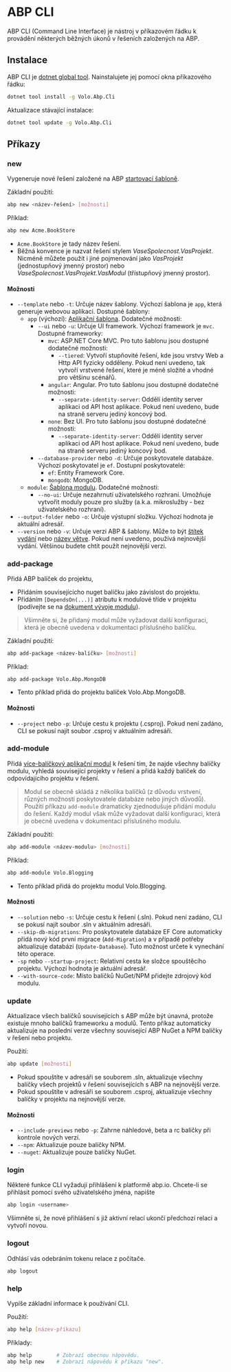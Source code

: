# ABP CLI

ABP CLI (Command Line Interface) je nástroj v příkazovém řádku k provádění některých běžných úkonů v řešeních založených na ABP.

## Instalace

ABP CLI je [dotnet global tool](https://docs.microsoft.com/en-us/dotnet/core/tools/global-tools). Nainstalujete jej pomocí okna příkazového řádku:

````bash
dotnet tool install -g Volo.Abp.Cli
````

Aktualizace stávající instalace:

````bash
dotnet tool update -g Volo.Abp.Cli
````

## Příkazy

### new

Vygeneruje nové řešení založené na ABP [startovací šabloně](Startup-Templates/Index.md).

Základní použití:

````bash
abp new <název-řešení> [možnosti]
````

Příklad:

````bash
abp new Acme.BookStore
````

* `Acme.BookStore` je tady název řešení.
* Běžná konvence je nazvat řešení stylem *VaseSpolecnost.VasProjekt*. Nicméně můžete použít i jiné pojmenování jako *VasProjekt* (jednostupňový jmenný prostor) nebo *VaseSpolecnost.VasProjekt.VasModul* (třístupňový jmenný prostor).

#### Možnosti

* `--template` nebo `-t`: Určuje název šablony. Výchozí šablona je `app`, která generuje webovou aplikaci. Dostupné šablony:
  * `app` (výchozí): [Aplikační šablona](Startup-Templates/Application.md). Dodatečné možnosti:
    * `--ui` nebo `-u`: Určuje UI framework. Výchozí framework je `mvc`. Dostupné frameworky:
      * `mvc`: ASP.NET Core MVC. Pro tuto šablonu jsou dostupné dodatečné možnosti:
        * `--tiered`: Vytvoří stupňovité řešení, kde jsou vrstvy Web a Http API fyzicky odděleny. Pokud není uvedeno, tak vytvoří vrstvené řešení, které je méně složité a vhodné pro většinu scénářů.
      * `angular`: Angular. Pro tuto šablonu jsou dostupné dodatečné možnosti:
        * `--separate-identity-server`: Oddělí identity server aplikaci od API host aplikace. Pokud není uvedeno, bude na straně serveru jediný koncový bod.
      * `none`: Bez UI. Pro tuto šablonu jsou dostupné dodatečné možnosti:
        * `--separate-identity-server`: Oddělí identity server aplikaci od API host aplikace. Pokud není uvedeno, bude na straně serveru jediný koncový bod.
    * `--database-provider` nebo `-d`: Určuje poskytovatele databáze. Výchozí poskytovatel je `ef`. Dostupní poskytovatelé:
      * `ef`: Entity Framework Core.
      * `mongodb`: MongoDB.
  *  `module`: [Šablona modulu](Startup-Templates/Module.md). Dodatečné možnosti:
      * `--no-ui`: Určuje nezahrnutí uživatelského rozhraní. Umožňuje vytvořit moduly pouze pro služby (a.k.a. mikroslužby - bez uživatelského rozhraní).
* `--output-folder` nebo `-o`: Určuje výstupní složku. Výchozí hodnota je aktuální adresář.
* `--version` nebo `-v`: Určuje verzi ABP & šablony. Může to být [štítek vydání](https://github.com/abpframework/abp/releases) nebo [název větve](https://github.com/abpframework/abp/branches). Pokud není uvedeno, používá nejnovější vydání. Většinou budete chtít použít nejnovější verzi.


### add-package

Přidá ABP balíček do projektu,

* Přidáním souvisejícícho nuget balíčku jako závislost do projektu.
* Přidáním `[DependsOn(...)]` atributu k modulové tříde v projektu (podívejte se na [dokument vývoje modulu](Module-Development-Basics.md)).

> Všimněte si, že přidaný modul může vyžadovat další konfiguraci, která je obecně uvedena v dokumentaci příslušného balíčku.

Základní použití:

````bash
abp add-package <název-balíčku> [možnosti]
````

Příklad:

````
abp add-package Volo.Abp.MongoDB
````

* Tento příklad přidá do projektu balíček Volo.Abp.MongoDB.

#### Možnosti

* `--project` nebo `-p`: Určuje cestu k projektu (.csproj). Pokud není zadáno, CLI se pokusí najít soubor .csproj v aktuálním adresáři.

### add-module

Přidá [více-balíčkový aplikační modul](Modules/Index) k řešení tím, že najde všechny balíčky modulu, vyhledá související projekty v řešení a přidá každý balíček do odpovídajícího projektu v řešení.

> Modul se obecně skládá z několika balíčků (z důvodu vrstvení, různých možností poskytovatele databáze nebo jiných důvodů). Použití příkazu `add-module` dramaticky zjednodušuje přidání modulu do řešení. Každý modul však může vyžadovat další konfiguraci, která je obecně uvedena v dokumentaci příslušného modulu.

Základní použití:

````bash
abp add-module <název-modulu> [možnosti]
````

Příklad:

```bash
abp add-module Volo.Blogging
```

* Tento příklad přidá do projektu modul Volo.Blogging.

#### Možnosti

* `--solution` nebo `-s`: Určuje cestu k řešení (.sln). Pokud není zadáno, CLI se pokusí najít soubor .sln v aktuálním adresáři.
* `--skip-db-migrations`: Pro poskytovatele databáze EF Core automaticky přidá nový kód první migrace (`Add-Migration`) a v případě potřeby aktualizuje databázi (`Update-Database`). Tuto možnost určete k vynechání této operace.
* `-sp` nebo `--startup-project`: Relativní cesta ke složce spouštěcího projektu. Výchozí hodnota je aktuální adresář.
* `--with-source-code`: Místo balíčků NuGet/NPM přidejte zdrojový kód modulu.

### update

Aktualizace všech balíčků souvisejících s ABP může být únavná, protože existuje mnoho balíčků frameworku a modulů. Tento příkaz automaticky aktualizuje na poslední verze všechny související ABP NuGet a NPM balíčky v řešení nebo projektu.

Použití:

````bash
abp update [možnosti]
````

* Pokud spouštíte v adresáři se souborem .sln, aktualizuje všechny balíčky všech projektů v řešení souvisejících s ABP na nejnovější verze.
* Pokud spouštíte v adresáři se souborem .csproj, aktualizuje všechny balíčky v projektu na nejnovější verze.

#### Možnosti

* `--include-previews` nebo `-p`: Zahrne náhledové, beta a rc balíčky při kontrole nových verzí.
* `--npm`:  Aktualizuje pouze balíčky NPM.
* `--nuget`: Aktualizuje pouze balíčky NuGet.

### login

Některé funkce CLI vyžadují přihlášení k platformě abp.io. Chcete-li se přihlásit pomocí svého uživatelského jména, napište

```bash
abp login <username>
```

Všimněte si, že nové přihlášení s již aktivní relací ukončí předchozí relaci a vytvoří novou.

### logout

Odhlásí vás odebráním tokenu relace z počítače.

```
abp logout
```

### help

Vypíše základní informace k používání CLI.

Použítí:

````bash
abp help [název-příkazu]
````

Příklady:

````bash
abp help        # Zobrazí obecnou nápovědu.
abp help new    # Zobrazí nápovědu k příkazu "new".
````

